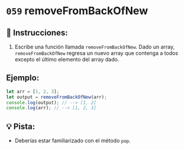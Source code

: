 # `059` removeFromBackOfNew

## 📝 Instrucciones:

1. Escribe una función llamada `removeFromBackOfNew`. Dado un array, `removeFromBackOfNew` regresa un nuevo array que contenga a todos excepto el último elemento del array dado.

## Ejemplo:

```Javascript
let arr = [1, 2, 3];
let output = removeFromBackOfNew(arr);
console.log(output); // --> [1, 2]
console.log(arr); // --> [1, 2, 3]
```

## 💡 Pista:

+ Deberías estar familiarizado con el método `pop`.
